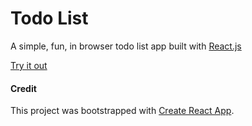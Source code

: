 # Todo List 

A simple, fun, in browser todo list app built with [React.js](https://reactjs.org) 

[Try it out](https://druserkes.github.io/Todo-list/)


#### Credit 
This project was bootstrapped with [Create React App](https://github.com/facebook/create-react-app).

